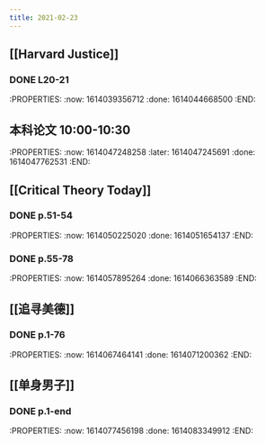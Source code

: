 ```yaml
---
title: 2021-02-23
---
```


## [[Harvard Justice]]
### DONE L20-21
:PROPERTIES:
:now: 1614039356712
:done: 1614044668500
:END:
## 本科论文 10:00-10:30
:PROPERTIES:
:now: 1614047248258
:later: 1614047245691
:done: 1614047762531
:END:
## [[Critical Theory Today]]
### DONE p.51-54
:PROPERTIES:
:now: 1614050225020
:done: 1614051654137
:END:
### DONE p.55-78
:PROPERTIES:
:now: 1614057895264
:done: 1614066363589
:END:
## [[追寻美德]]
### DONE p.1-76
:PROPERTIES:
:now: 1614067464141
:done: 1614071200362
:END:
## [[单身男子]]
### DONE p.1-end
:PROPERTIES:
:now: 1614077456198
:done: 1614083349912
:END:
###
